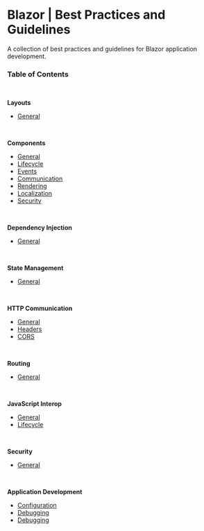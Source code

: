 # Blazor | Best Practices and Guidelines

A collection of best practices and guidelines for Blazor application development.

### Table of Contents
<br>

**Layouts**

 - [General](https://github.com/sfvicente/BlazorStyleGuide/blob/master/Docs/Layouts/Layouts-General.md)
 <br>

**Components**

 - [General](https://github.com/sfvicente/BlazorStyleGuide/blob/master/Docs/Components/Components-General.md)
 - [Lifecycle](https://github.com/sfvicente/BlazorStyleGuide/blob/master/Docs/Components/Components-Lifecycle.md)
 - [Events](https://github.com/sfvicente/BlazorStyleGuide/blob/master/Docs/Components/Components-Events.md)
 - [Communication](https://github.com/sfvicente/BlazorStyleGuide/blob/master/Docs/Components/Components-Communication.md)
 - [Rendering](https://github.com/sfvicente/BlazorStyleGuide/blob/master/Docs/Components/Components-Rendering.md)
 - [Localization](https://github.com/sfvicente/BlazorStyleGuide/blob/master/Docs/Components/Components-Localization.md)
 - [Security](https://github.com/sfvicente/BlazorStyleGuide/blob/master/Docs/Components/Components-Security.md)
 <br>

 **Dependency Injection**

 - [General](https://github.com/sfvicente/BlazorStyleGuide/blob/master/Docs/DependencyInjection/DependencyInjection-General.md)
 <br>
 
 **State Management**

 - [General](https://github.com/sfvicente/BlazorStyleGuide/blob/master/Docs/StateManagement/StateManagement-General.md)
 <br>

 **HTTP Communication**

 - [General](https://github.com/sfvicente/BlazorStyleGuide/blob/master/Docs/HttpCommunication/HttpCommunication-General.md)
 - [Headers](https://github.com/sfvicente/BlazorStyleGuide/blob/master/Docs/HttpCommunication/HttpCommunication-Headers.md)
 - [CORS](https://github.com/sfvicente/BlazorStyleGuide/blob/master/Docs/HttpCommunication/HttpCommunication-Cors.md)
 <br>

**Routing**

- [General](https://github.com/sfvicente/BlazorStyleGuide/blob/master/Docs/Routing/Routing-General.md)
<br>

**JavaScript Interop**

- [General](https://github.com/sfvicente/BlazorStyleGuide/blob/master/Docs/JavaScriptInterop/JavaScriptInterop-General.md)
- [Lifecycle](https://github.com/sfvicente/BlazorStyleGuide/blob/master/Docs/JavaScriptInterop/JavaScriptInterop-Lifecycle.md)
<br>

**Security**

- [General](https://github.com/sfvicente/BlazorStyleGuide/blob/master/Docs/Security/Security-General.md)
<br>

**Application Development**

- [Configuration](https://github.com/sfvicente/BlazorStyleGuide/blob/master/Docs/ApplicationDevelopment/ApplicationDevelopment-Configuration.md)
- [Debugging](https://github.com/sfvicente/BlazorStyleGuide/blob/master/Docs/ApplicationDevelopment/ApplicationDevelopment-Debugging.md)
- [Debugging](https://github.com/sfvicente/BlazorStyleGuide/blob/master/Docs/ApplicationDevelopment/ApplicationDevelopment-Security.md)
<br>